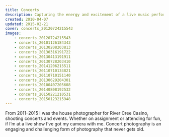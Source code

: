 ```yaml
---
title: Concerts
description: Capturing the energy and excitement of a live music performance, whether big or&nbsp;small.
created: 2010-04-07
updated: 2015-02-21
cover: concerts_20120724215543
images:
    - concerts_20120724215543
    - concerts_20101126184343
	- concerts_20130208203813
    - concerts_20130316191722
    - concerts_20130413191911
    - concerts_20130728203410
    - concerts_20141206215511
	- concerts_20110710134821
    - concerts_20110710151140
    - concerts_20130629204301
    - concerts_20100407205608
    - concerts_20140808192532
    - concerts_20150221210531
    - concerts_20150123215948
---
```


From 2011–2015 I was the house photographer for River Cree Casino, shooting concerts and events. Whether on assignment or attending for fun, if I’m at a live show I’ve got my camera with me. Concert photography is an engaging and challenging form of photography that never gets&nbsp;old.
